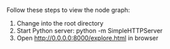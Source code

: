 Follow these steps to view the node graph:
1) Change into the root directory
2) Start Python server: python -m SimpleHTTPServer
3) Open http://0.0.0.0:8000/explore.html in browser
